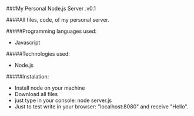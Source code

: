 ###My Personal Node.js Server .v0.1

####All files, code, of my personal server.

#####Programming languages used:
- Javascript

#####Technologies used:
- Node.js

#####Instalation:
- Install node on your machine
- Download all files
- just type in your console: node server.js
- Just to test write in your browser: "localhost:8080" and receive "Hello".
